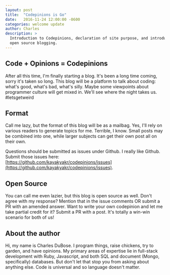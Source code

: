 ```yaml
---
layout: post
title:  "Codepinions is Go"
date:   2016-11-24 12:00:00 -0600
categories: welcome update
author: Charles
description: >
  Introduction to Codepinions, declaration of site purpose, and introduction to
  open source blogging.
---
```


## Code + Opinions = Codepinions

After all this time, I'm finally starting a blog. It's been a long time coming,
sorry it's taken so long. This blog will be a platform to talk about coding: what's
good, what's bad, what's silly. Maybe some viewpoints about programmer culture will
get mixed in. We'll see where the night takes us. #letsgetweird

## Format

Call me lazy, but the format of this blog will be as a mailbag. Yes, I'll rely on
various readers to generate topics for me. Terrible, I know. Small posts may be
combined into one, while larger subjects can get their own post all on their own.

Questions should be submitted as issues under Github. I really like Github. Submit
those issues here: [https://github.com/kayakyakr/codepinions/issues](https://github.com/kayakyakr/codepinions/issues).

## Open Source

You can call me even lazier, but this blog is open source as well. Don't agree with
my response? Mention that in the issue comments OR submit a PR with an amended
answer. Want to write your own codepinion and let me take partial credit for it?
Submit a PR with a post. It's totally a win-win scenario for both of us!

## About the author

Hi, my name is Charles DuBose. I program things, raise chickens, try to garden, and
have opinions. My primary areas of expertise lie in full-stack development with Ruby,
Javascript, and both SQL and document (Mongo, specifically) databases. But don't
let that stop you from asking about anything else. Code is universal and so language
doesn't matter.
